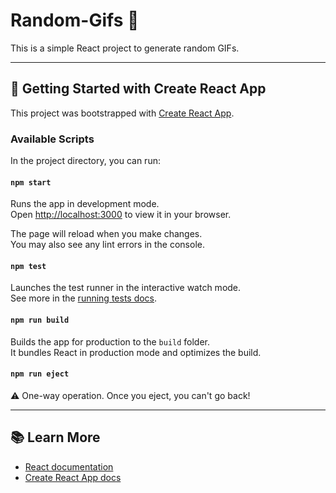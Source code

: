 # Random-Gifs 🎲

This is a simple React project to generate random GIFs.

---

## 🚀 Getting Started with Create React App

This project was bootstrapped with [Create React App](https://github.com/facebook/create-react-app).

### Available Scripts

In the project directory, you can run:

#### `npm start`
Runs the app in development mode.  
Open [http://localhost:3000](http://localhost:3000) to view it in your browser.

The page will reload when you make changes.  
You may also see any lint errors in the console.

#### `npm test`
Launches the test runner in the interactive watch mode.  
See more in the [running tests docs](https://facebook.github.io/create-react-app/docs/running-tests).

#### `npm run build`
Builds the app for production to the `build` folder.  
It bundles React in production mode and optimizes the build.

#### `npm run eject`
⚠️ One-way operation. Once you eject, you can't go back!

---

## 📚 Learn More

- [React documentation](https://reactjs.org/)  
- [Create React App docs](https://facebook.github.io/create-react-app/docs/getting-started)
